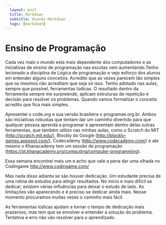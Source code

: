 ```yaml
---
  layout: post
  title: Markdown 
  subtitle: Usando Markdown
  tags: [markdown]
---
```


# Ensino de Programação

Cada vez mais o mundo esta mais dependente dos computadores e as iniciativas de ensino de programação nas escolas vem aumentando.Tenho lecionado a disciplina de Lógica de programação e vejo esforço dos alunos em entender alguns conceitos. Acredito que as vezes parecem tão simples que os mesmos não acreditam que seja só isso. Tenho adotado nas aulas, sempre que possível, ferramentas lúdicas. O resultado dentro da ferramenta sempre me surpreende, aplicam estruturas de repetição e decisão para resolver os problemas. Quando vamos formalizar o conceito acredito que fica mais simples.

Apresentei  o code.org e sua versão brasileira o programae.org.br. Ambos são iniciativas robustas que tentam dar um caminho divertido para que qualquer pessoa aprenda a programar e apresentam dentro delas outras ferramentas, que também utilizo nas minhas aulas, como o Scratch do MIT (http://scratch.mit.edu/), Blockly do Google (http://blockly-games.appspot.com/), Codecademy (http://www.codecademy.com/) e ate mesmo o Khanacademy tem um sessão de programação (https://pt.khanacademy.org/computing/computer-programming).

Essa semana encontrei mais um e acho que vale a pena dar uma olhada no Codingame http://www.codingame.com/

Mas nada disso adianta se são houver dedicação. Um estudante precisa de uma rotina de estudos para atingir resultados. No inicio é mais difícil se dedicar, existem várias influências para deixar o estudo de lado. As limitações vão aparecendo e é preciso se dedicar ainda mais. Nesse momento procuramos muitas vezes o caminho mais fácil.

As ferramentas lúdicas ajudam a tornar o tempo de dedicação mais prazeroso, mas tem que se envolver e entender a solução do problema. Tentativa e erro não vão resolver para o aprendizado.
